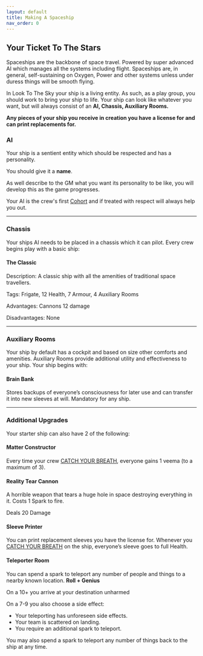 ```yaml
---
layout: default
title: Making A Spaceship
nav_order: 0
---
```


## Your Ticket To The Stars
Spaceships are the backbone of space travel. Powered by super advanced AI which manages all the systems including flight. Spaceships are, in general, self-sustaining on Oxygen, Power and other systems unless under duress things will be smooth flying.

In Look To The Sky your ship is a living entity. As such, as a play group, you should work to bring your ship to life. Your ship can look like whatever you want, but will always consist of an **AI, Chassis, Auxiliary Rooms.**

**Any pieces of your ship you receive in creation you have a license for and can print replacements for.**

### AI
Your ship is a sentient entity which should be respected and has a personality.

You should give it a **name**.

As well describe to the GM what you want its personality to be like, you will develop this as the game progresses.

Your AI is the crew's first [Cohort](Crew-And-Cohorts) and if treated with respect will always help you out.

---

### Chassis
Your ships AI needs to be placed in a chassis which it can pilot. Every crew begins play with a basic ship:

#### The Classic
Description: A classic ship with all the amenities of traditional space travellers.

Tags: Frigate, 12 Health, 7 Armour, 4 Auxiliary Rooms

Advantages: Cannons 12 damage

Disadvantages: None

---

### Auxiliary Rooms
Your ship by default has a cockpit and based on size other comforts and amenities. Auxiliary Rooms provide additional utility and effectiveness to your ship. Your ship begins with:

#### Brain Bank
Stores backups of everyone’s consciousness for later use and can transfer it into new sleeves at will. Mandatory for any ship.

---

### Additional Upgrades
Your starter ship can also have 2 of the following:

#### Matter Constructor
Every time your crew [CATCH YOUR BREATH](Moves-List#CATCH%20YOUR%20BREATH), everyone gains 1 veema (to a maximum of 3).

#### Reality Tear Cannon
A horrible weapon that tears a huge hole in space destroying everything in it. Costs 1 Spark to fire.

Deals 20 Damage

#### Sleeve Printer
You can print replacement sleeves you have the license for. Whenever you [CATCH YOUR BREATH](Moves-List#CATCH%20YOUR%20BREATH) on the ship, everyone’s sleeve goes to full Health.

#### Teleporter Room
You can spend a spark to teleport any number of people and things to a nearby known location. **Roll + Genius**

On a 10+ you arrive at your destination unharmed

On a 7-9 you also choose a side effect:

- Your teleporting has unforeseen side effects.
- Your team is scattered on landing.
- You require an additional spark to teleport.

You may also spend a spark to teleport any number of things back to the ship at any time.